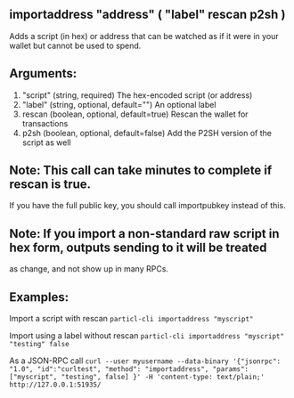 ## importaddress "address" ( "label" rescan p2sh )

Adds a script (in hex) or address that can be watched as if it were in your wallet but cannot be used to spend.

## Arguments:
1. "script"           (string, required) The hex-encoded script (or address)
2. "label"            (string, optional, default="") An optional label
3. rescan               (boolean, optional, default=true) Rescan the wallet for transactions
4. p2sh                 (boolean, optional, default=false) Add the P2SH version of the script as well

## Note: This call can take minutes to complete if rescan is true.
If you have the full public key, you should call importpubkey instead of this.

## Note: If you import a non-standard raw script in hex form, outputs sending to it will be treated
as change, and not show up in many RPCs.

## Examples:

Import a script with rescan
`particl-cli importaddress "myscript"`

Import using a label without rescan
`particl-cli importaddress "myscript" "testing" false`

As a JSON-RPC call
`curl --user myusername --data-binary '{"jsonrpc": "1.0", "id":"curltest", "method": "importaddress", "params": ["myscript", "testing", false] }' -H 'content-type: text/plain;' http://127.0.0.1:51935/`
